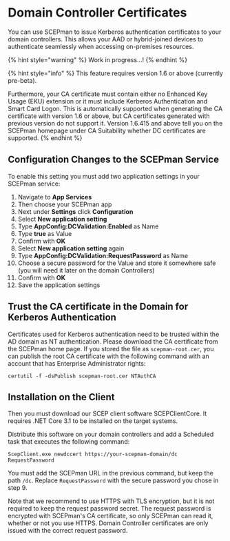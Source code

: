 # Domain Controller Certificates

You can use SCEPman to issue Kerberos authentication certificates to your domain controllers. This allows your AAD or hybrid-joined devices to authenticate seamlessly when accessing on-premises resources.

{% hint style="warning" %}
Work in progress...!
{% endhint %}

{% hint style="info" %}
This feature requires version 1.6 or above \(currently pre-beta\).

Furthermore, your CA certificate must contain either no Enhanced Key Usage \(EKU\) extension or it must include Kerberos Authentication and Smart Card Logon. This is automatically supported when generating the CA certificate with version 1.6 or above, but CA certificates generated with previous version do not support it. Version 1.6.415 and above tell you on the SCEPman homepage under CA Suitability whether DC certificates are supported.
{% endhint %}

## Configuration Changes to the SCEPman Service

To enable this setting you must add two application settings in your SCEPman service:

1. Navigate to **App Services**
2. Then choose your SCEPman app
3. Next under **Settings** click **Configuration**
4. Select **New application setting**
5. Type **AppConfig:DCValidation:Enabled** as Name
6. Type **true** as Value
7. Confirm with **OK**
8. Select **New application setting** again
9. Type **AppConfig:DCValidation:RequestPassword** as Name
10. Choose a secure password for the Value and store it somewhere safe \(you will need it later on the domain Controllers\)
11. Confirm with **OK**
12. Save the application settings

## Trust the CA certificate in the Domain for Kerberos Authentication

Certificates used for Kerberos authentication need to be trusted within the AD domain as NT authentication. Please download the CA certificate from the SCEPman home page. If you stored the file as `scepman-root.cer`, you can publish the root CA certificate with the following command with an account that has Enterprise Administrator rights:

```text
certutil -f -dsPublish scepman-root.cer NTAuthCA
```

## Installation on the Client

Then you must download our SCEP client software SCEPClientCore. It requires .NET Core 3.1 to be installed on the target systems.

Distribute this software on your domain controllers and add a Scheduled task that executes the following command:

```text
ScepClient.exe newdccert https://your-scepman-domain/dc RequestPassword
```

You must add the SCEPman URL in the previous command, but keep the path `/dc`. Replace `RequestPassword` with the secure password you chose in step 9.

Note that we recommend to use HTTPS with TLS encryption, but it is not required to keep the request password secret. The request password is encrypted with SCEPman's CA certificate, so only SCEPman can read it, whether or not you use HTTPS. Domain Controller certificates are only issued with the correct request password.

